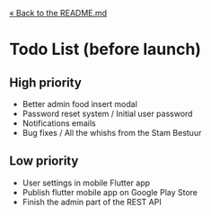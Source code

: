 [&laquo; Back to the README.md](../README.md)

# Todo List (before launch)

## High priority
- Better admin food insert modal
- Password reset system / Initial user password
- Notifications emails
- Bug fixes / All the whishs from the Stam Bestuur

## Low priority
- User settings in mobile Flutter app
- Publish flutter mobile app on Google Play Store
- Finish the admin part of the REST API
